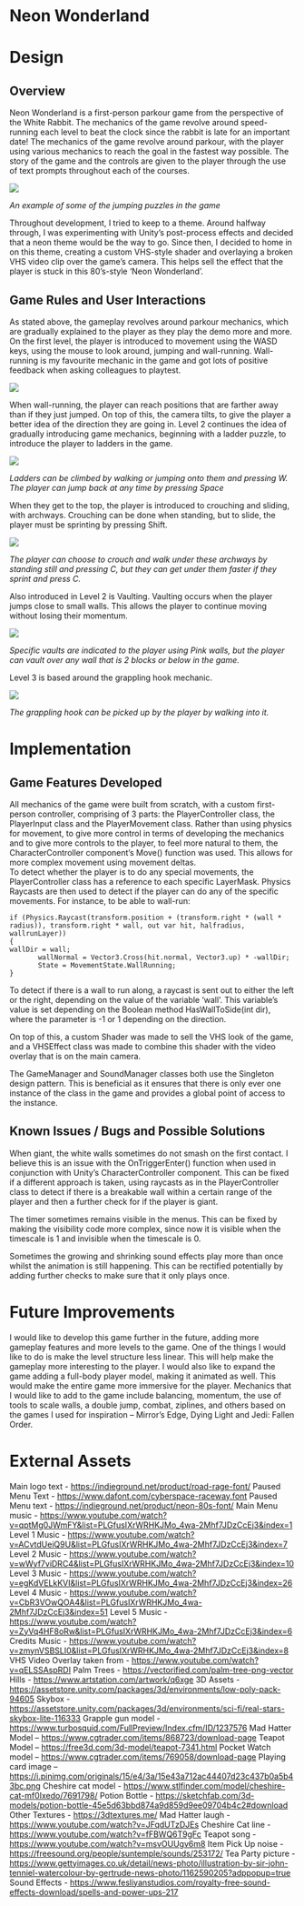 # Neon Wonderland
# Design
## Overview
Neon Wonderland is a first-person parkour game from the perspective of the White Rabbit. The mechanics of the game revolve around speed-running each level to beat the clock since the rabbit is late for an important date! The mechanics of the game revolve around parkour, with the player using various mechanics to reach the goal in the fastest way possible. The story of the game and the controls are given to the player through the use of text prompts throughout each of the courses.

<img src="http://www.tomdotscott.com/images/Github/NeonWonderland/Neon1.png"> 

<i>An example of some of the jumping puzzles in the game</i>

Throughout development, I tried to keep to a theme. Around halfway through, I was experimenting with Unity’s post-process effects and decided that a neon theme would be the way to go. Since then, I decided to home in on this theme, creating a custom VHS-style shader and overlaying a broken VHS video clip over the game’s camera. This helps sell the effect that the player is stuck in this 80’s-style ‘Neon Wonderland’.  

## Game Rules and User Interactions
As stated above, the gameplay revolves around parkour mechanics, which are gradually explained to the player as they play the demo more and more. On the first level, the player is introduced to movement using the WASD keys, using the mouse to look around, jumping and wall-running. Wall-running is my favourite mechanic in the game and got lots of positive feedback when asking colleagues to playtest. 

<img src="http://www.tomdotscott.com/images/Github/NeonWonderland/Neon2.png">  

When wall-running, the player can reach positions that are farther away than if they just jumped. On top of this, the camera tilts, to give the player a better idea of the direction they are going in.
Level 2 continues the idea of gradually introducing game mechanics, beginning with a ladder puzzle, to introduce the player to ladders in the game. 

<img src="http://www.tomdotscott.com/images/Github/NeonWonderland/Neon3.png">  

<i>Ladders can be climbed by walking or jumping onto them and pressing W. The player can jump back at any time by pressing Space</i>

When they get to the top, the player is introduced to crouching and sliding, with archways. Crouching can be done when standing, but to slide, the player must be sprinting by pressing Shift. 

<img src="http://www.tomdotscott.com/images/Github/NeonWonderland/Neon4.png">

<i>The player can choose to crouch and walk under these archways by standing still and pressing C, but they can get under them faster if they sprint and press C.</i>

Also introduced in Level 2 is Vaulting. Vaulting occurs when the player jumps close to small walls. This allows the player to continue moving without losing their momentum. 

<img src="http://www.tomdotscott.com/images/Github/NeonWonderland/Neon5.png"> 

<i>Specific vaults are indicated to the player using Pink walls, but the player can vault over any wall that is 2 blocks or below in the game.</i>

Level 3 is based around the grappling hook mechanic. 

<img src="http://www.tomdotscott.com/images/Github/NeonWonderland/Neon6.png"> 

<i>The grappling hook can be picked up by the player by walking into it.</i>

# Implementation
## Game Features Developed
All mechanics of the game were built from scratch, with a custom first-person controller, comprising of 3 parts: the PlayerController class, the PlayerInput class and the PlayerMovement class. Rather than using physics for movement, to give more control in terms of developing the mechanics and to give more controls to the player, to feel more natural to them, the CharacterController component’s Move() function was used. This allows for more complex movement using movement deltas.  
To detect whether the player is to do any special movements, the PlayerController class has a reference to each specific LayerMask. Physics Raycasts are then used to detect if the player can do any of the specific movements. For instance, to be able to wall-run:
```CSharp
if (Physics.Raycast(transform.position + (transform.right * (wall * radius)), transform.right * wall, out var hit, halfradius, wallrunLayer))
{
wallDir = wall;
       wallNormal = Vector3.Cross(hit.normal, Vector3.up) * -wallDir;
       State = MovementState.WallRunning;
}
```
To detect if there is a wall to run along, a raycast is sent out to either the left or the right, depending on the value of the variable ‘wall’. This variable’s value is set depending on the Boolean method HasWallToSide(int dir), where the parameter is -1 or 1 depending on the direction.

On top of this, a custom Shader was made to sell the VHS look of the game, and a VHSEffect class was made to combine this shader with the video overlay that is on the main camera. 

The GameManager and SoundManager classes both use the Singleton design pattern. This is beneficial as it ensures that there is only ever one instance of the class in the game and provides a global point of access to the instance.   

## Known Issues / Bugs and Possible Solutions
When giant, the white walls sometimes do not smash on the first contact. I believe this is an issue with the OnTriggerEnter() function when used in conjunction with Unity’s CharacterController component. This can be fixed if a different approach is taken, using raycasts as in the PlayerController class to detect if there is a breakable wall within a certain range of the player and then a further check for if the player is giant. 

The timer sometimes remains visible in the menus. This can be fixed by making the visibility code more complex, since now it is visible when the timescale is 1 and invisible when the timescale is 0.

Sometimes the growing and shrinking sound effects play more than once whilst the animation is still happening. This can be rectified potentially by adding further checks to make sure that it only plays once. 
# Future Improvements
I would like to develop this game further in the future, adding more gameplay features and more levels to the game. One of the things I would like to do is make the level structure less linear. This will help make the gameplay more interesting to the player. 
I would also like to expand the game adding a full-body player model, making it animated as well. This would make the entire game more immersive for the player. 
Mechanics that I would like to add to the game include balancing, momentum, the use of tools to scale walls, a double jump, combat, ziplines, and others based on the games I used for inspiration – Mirror’s Edge, Dying Light and Jedi: Fallen Order. 
# External Assets
Main logo text - https://indieground.net/product/road-rage-font/
Paused Menu Text - https://www.dafont.com/cyberspace-raceway.font
Paused Menu text - https://indieground.net/product/neon-80s-font/
Main Menu music - https://www.youtube.com/watch?v=qptMg0JWmFY&list=PLGfusIXrWRHKJMo_4wa-2Mhf7JDzCcEj3&index=1
Level 1 Music - https://www.youtube.com/watch?v=ACvtdUeiQ9U&list=PLGfusIXrWRHKJMo_4wa-2Mhf7JDzCcEj3&index=7
Level 2 Music - https://www.youtube.com/watch?v=wWyf7viDRC4&list=PLGfusIXrWRHKJMo_4wa-2Mhf7JDzCcEj3&index=10
Level 3 Music - https://www.youtube.com/watch?v=egKdVELkKVI&list=PLGfusIXrWRHKJMo_4wa-2Mhf7JDzCcEj3&index=26
Level 4 Music - https://www.youtube.com/watch?v=CbR3VOwQOA4&list=PLGfusIXrWRHKJMo_4wa-2Mhf7JDzCcEj3&index=51
Level 5 Music - https://www.youtube.com/watch?v=ZyVq4HF8oRw&list=PLGfusIXrWRHKJMo_4wa-2Mhf7JDzCcEj3&index=6
Credits Music - https://www.youtube.com/watch?v=zmynVSBSLI0&list=PLGfusIXrWRHKJMo_4wa-2Mhf7JDzCcEj3&index=8
VHS Video Overlay taken from - https://www.youtube.com/watch?v=qELSSAspRDI
Palm Trees - https://vectorified.com/palm-tree-png-vector
Hills - https://www.artstation.com/artwork/q6xge
3D Assets - https://assetstore.unity.com/packages/3d/environments/low-poly-pack-94605
Skybox - https://assetstore.unity.com/packages/3d/environments/sci-fi/real-stars-skybox-lite-116333
Grapple gun model - https://www.turbosquid.com/FullPreview/Index.cfm/ID/1237576
Mad Hatter Model – https://www.cgtrader.com/items/868723/download-page
Teapot Model – https://free3d.com/3d-model/teapot-7341.html
Pocket Watch model – https://www.cgtrader.com/items/769058/download-page
Playing card image  – https://i.pinimg.com/originals/15/e4/3a/15e43a712ac44407d23c437b0a5b43bc.png
Cheshire cat model - https://www.stlfinder.com/model/cheshire-cat-mf0Ixedo/7691798/
Potion Bottle - https://sketchfab.com/3d-models/potion-bottle-45e5d63bbd874a9d859d9ee09704b4c2#download
Other Textures - https://3dtextures.me/
Mad Hatter laugh - https://www.youtube.com/watch?v=JFqdUTzDJEs
Cheshire Cat line - https://www.youtube.com/watch?v=fFBWQ6T9gFc
Teapot song - https://www.youtube.com/watch?v=msvOUUgv6m8
Item Pick Up noise - https://freesound.org/people/suntemple/sounds/253172/
Tea Party picture - https://www.gettyimages.co.uk/detail/news-photo/illustration-by-sir-john-tenniel-watercolour-by-gertrude-news-photo/1162590205?adppopup=true
Sound Effects - https://www.fesliyanstudios.com/royalty-free-sound-effects-download/spells-and-power-ups-217

